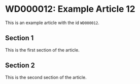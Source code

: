 # WD000012: Example Article 12

This is an example article with the id `WD000012`.

## Section 1

This is the first section of the article.

## Section 2

This is the second section of the article.
